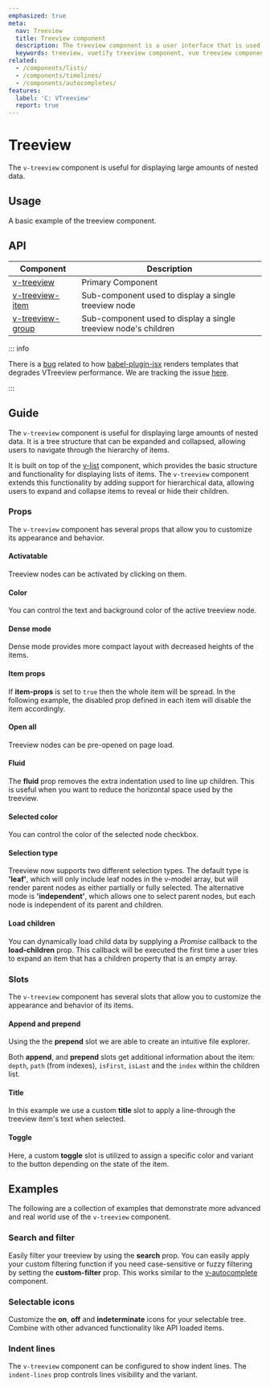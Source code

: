 ```yaml
---
emphasized: true
meta:
  nav: Treeview
  title: Treeview component
  description: The treeview component is a user interface that is used to represent hierarchical data in a tree structure.
  keywords: treeview, vuetify treeview component, vue treeview component
related:
  - /components/lists/
  - /components/timelines/
  - /components/autocompletes/
features:
  label: 'C: VTreeview'
  report: true
---
```


# Treeview

The `v-treeview` component is useful for displaying large amounts of nested data.

<PageFeatures />

<DocIntroduced version="3.9.0" />

## Usage

A basic example of the treeview component.

<ExamplesExample file="v-treeview/usage" />

<PromotedEntry />

## API

| Component | Description |
| - | - |
| [v-treeview](/api/v-treeview/) | Primary Component |
| [v-treeview-item](/api/v-treeview-item/) | Sub-component used to display a single treeview node |
| [v-treeview-group](/api/v-treeview-group/) | Sub-component used to display a single treeview node's children |

<ApiInline hide-links />

::: info

There is a [bug](https://github.com/vuejs/babel-plugin-jsx/issues/712) related to how [babel-plugin-jsx](https://github.com/vuejs/babel-plugin-jsx) renders templates that degrades VTreeview performance. We are tracking the issue [here](https://github.com/vuetifyjs/vuetify/issues/19919).

:::

## Guide

The `v-treeview` component is useful for displaying large amounts of nested data. It is a tree structure that can be expanded and collapsed, allowing users to navigate through the hierarchy of items.

It is built on top of the [v-list](/components/lists/) component, which provides the basic structure and functionality for displaying lists of items. The `v-treeview` component extends this functionality by adding support for hierarchical data, allowing users to expand and collapse items to reveal or hide their children.

### Props

The `v-treeview` component has several props that allow you to customize its appearance and behavior.

#### Activatable

Treeview nodes can be activated by clicking on them.

<ExamplesExample file="v-treeview/prop-activatable" />

#### Color

You can control the text and background color of the active treeview node.

<ExamplesExample file="v-treeview/prop-color" />

#### Dense mode

Dense mode provides more compact layout with decreased heights of the items.

<ExamplesExample file="v-treeview/prop-dense" />

<!-- #### Hoverable

Treeview nodes can have a hover effect.

<ExamplesExample file="v-treeview/prop-hoverable" /> -->

#### Item props

If **item-props** is set to `true` then the whole item will be spread. In the following example, the disabled prop defined in each item will disable the item accordingly.

<ExamplesExample file="v-treeview/prop-item-props" />

#### Open all

Treeview nodes can be pre-opened on page load.

<ExamplesExample file="v-treeview/prop-open-all" />

<!-- #### Rounded

You can make treeview nodes rounded.

<ExamplesExample file="v-treeview/prop-rounded" /> -->

#### Fluid

The **fluid** prop removes the extra indentation used to line up children. This is useful when you want to reduce the horizontal space used by the treeview.

<ExamplesExample file="v-treeview/prop-fluid" />

#### Selected color

You can control the color of the selected node checkbox.

<ExamplesExample file="v-treeview/prop-selected-color" />

#### Selection type

Treeview now supports two different selection types. The default type is **'leaf'**, which will only include leaf nodes in the v-model array, but will render parent nodes as either partially or fully selected. The alternative mode is **'independent'**, which allows one to select parent nodes, but each node is independent of its parent and children.

<ExamplesExample file="v-treeview/prop-selection-type" />

#### Load children

You can dynamically load child data by supplying a _Promise_ callback to the **load-children** prop. This callback will be executed the first time a user tries to expand an item that has a children property that is an empty array.

<ExamplesExample file="v-treeview/prop-load-children" />

### Slots

The `v-treeview` component has several slots that allow you to customize the appearance and behavior of its items.

#### Append and prepend

Using the the **prepend** slot we are able to create an intuitive file explorer.

<ExamplesExample file="v-treeview/slot-append-and-label" />

Both **append**, and **prepend** slots get additional information about the item: `depth`, `path` (from indexes), `isFirst`, `isLast` and the `index` within the children list.

<ExamplesExample file="v-treeview/slot-append-and-prepend-item" />

#### Title

In this example we use a custom **title** slot to apply a line-through the treeview item's text when selected.

<ExamplesExample file="v-treeview/slot-title" />

#### Toggle

Here, a custom **toggle** slot is utilized to assign a specific color and variant to the button depending on the state of the item.

<ExamplesExample file="v-treeview/slot-toggle" />

## Examples

The following are a collection of examples that demonstrate more advanced and real world use of the `v-treeview` component.

### Search and filter

Easily filter your treeview by using the **search** prop. You can easily apply your custom filtering function if you need case-sensitive or fuzzy filtering by setting the **custom-filter** prop. This works similar to the [v-autocomplete](/components/autocompletes) component.

<ExamplesExample file="v-treeview/misc-search-and-filter" />

### Selectable icons

Customize the **on**, **off** and **indeterminate** icons for your selectable tree. Combine with other advanced functionality like API loaded items.

<ExamplesExample file="v-treeview/misc-selectable-icons" />

### Indent lines

The `v-treeview` component can be configured to show indent lines. The `indent-lines` prop controls lines visibility and the variant.

<ExamplesExample file="v-treeview/misc-indent-lines" />
